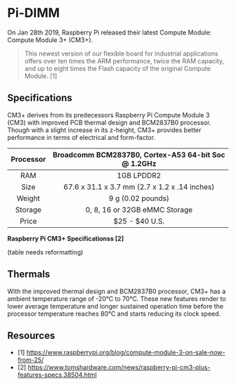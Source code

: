 # Pi-DIMM

On Jan 28th 2019, Raspberry Pi released their latest Compute Module: Compute Module 3+ (CM3+).

> This newest version of our flexible board for industrial applications offers over ten times the ARM performance, twice the RAM capacity, and up to eight times the Flash capacity of the original Compute Module. [1]

## Specifications

CM3+ derives from its predecessors Raspberry Pi Compute Module 3 (CM3) with improved PCB thermal design and BCM2837B0 processor. Though with a slight increase in its z-height, CM3+ provides better performance in terms of electrical and form-factor.

| Processor | Broadcomm BCM2837B0, Cortex-A53 64-bit Soc @ 1.2GHz |
|:---------:|:---------------------------------------------------:|
| RAM       | 1GB LPDDR2                                          |
| Size      | 67.6 x 31.1 x 3.7 mm (2.7 x 1.2 x .14 inches)       |
| Weight    | 9 g (0.02 pounds)                                   |
| Storage   | 0, 8, 16 or 32GB eMMC Storage                       |
| Price     | $25 - $40 U.S.                                     ||

**Raspberry Pi CM3+ Specificationss [2]**

(table needs reformatting)

## Thermals

With the improved thermal design and BCM2837B0 processor, CM3+ has a ambient temperature range of -20°C to 70°C. These new features render to lower average temperature and longer sustained operation time before the processor temperature reaches 80°C and starts reducing its clock speed.

## Resources
* [1] <https://www.raspberrypi.org/blog/compute-module-3-on-sale-now-from-25/>
* [2] <https://www.tomshardware.com/news/raspberry-pi-cm3-plus-features-specs,38504.html>
